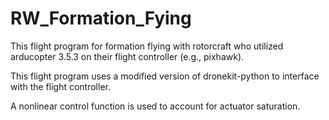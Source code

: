 # RW_Formation_Fying

This flight program for formation flying with rotorcraft who utilized arducopter 3.5.3 on their flight controller (e.g., pixhawk).

This flight program uses a modified version of dronekit-python to interface with the flight controller.

A nonlinear control function is used to account for actuator saturation.
